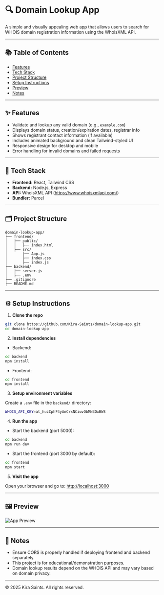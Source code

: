 # 🔍 Domain Lookup App

A simple and visually appealing web app that allows users to search for WHOIS domain registration information using the WhoisXML API.

---

## 📚 Table of Contents

- [Features](#features)
- [Tech Stack](#tech-stack)
- [Project Structure](#project-structure)
- [Setup Instructions](#setup-instructions)
- [Preview](#preview)
- [Notes](#notes)

---

## ✨ Features

- Validate and lookup any valid domain (e.g., `example.com`)
- Displays domain status, creation/expiration dates, registrar info
- Shows registrant contact information (if available)
- Includes animated background and clean Tailwind-styled UI
- Responsive design for desktop and mobile
- Error handling for invalid domains and failed requests

---

## 🧰 Tech Stack

- **Frontend:** React, Tailwind CSS
- **Backend:** Node.js, Express
- **API:** WhoisXML API (https://www.whoisxmlapi.com/)
- **Bundler:** Parcel

---

## 🗂️ Project Structure

```
domain-lookup-app/
├── frontend/
│   ├── public/
│   │   ├── index.html
│   ├── src/
│       ├── App.js
│       ├── index.css
│       ├── index.js
├── backend/
│   ├── server.js
│   ├── .env
├── .gitignore
├── README.md
```

---

## ⚙️ Setup Instructions

1. **Clone the repo**

```bash
git clone https://github.com/Kira-Saints/domain-lookup-app.git
cd domain-lookup-app
```

2. **Install dependencies**

- Backend:
```bash
cd backend
npm install
```

- Frontend:
```bash
cd frontend
npm install
```

3. **Setup environment variables**

Create a `.env` file in the `backend/` directory:

```bash
WHOIS_API_KEY=at_huzCphF4yAnCrxNCiwvObMN3OxBWS
```

4. **Run the app**

- Start the backend (port 5000):

```bash
cd backend
npm run dev
```

- Start the frontend (port 3000 by default):

```bash
cd frontend
npm start
```

5. **Visit the app**

Open your browser and go to: [http://localhost:3000](http://localhost:3000)

---

## 🖼️ Preview

![App Preview](/frontend/domain-lookup-app-preview.png)

---

## 📝 Notes

- Ensure CORS is properly handled if deploying frontend and backend separately.
- This project is for educational/demonstration purposes.
- Domain lookup results depend on the WHOIS API and may vary based on domain privacy.

---

© 2025 Kira Saints. All rights reserved.
